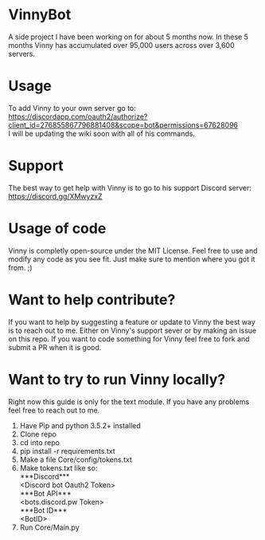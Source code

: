 # VinnyBot
A side project I have been working on for about 5 months now. In these 5 months Vinny has accumulated over 95,000 users across over 3,600 servers.

# Usage
To add Vinny to your own server go to: https://discordapp.com/oauth2/authorize?client_id=276855867796881408&scope=bot&permissions=67628096  
I will be updating the wiki soon with all of his commands. 

# Support
The best way to get help with Vinny is to go to his support Discord server: https://discord.gg/XMwyzxZ

# Usage of code
Vinny is completly open-source under the MIT License. Feel free to use and modify any code as you see fit. Just make sure to mention where you got it from. ;)

# Want to help contribute?
If you want to help by suggesting a feature or update to Vinny the best way is to reach out to me. Either on Vinny's support sever or by making an issue on this repo.
If you want to code something for Vinny feel free to fork and submit a PR when it is good.

# Want to try to run Vinny locally?
Right now this guide is only for the text module. If you have any problems feel free to reach out to me.

1. Have Pip and python 3.5.2+ installed
2. Clone repo
3. cd into repo
4. pip install -r requirements.txt
5. Make a file Core/config/tokens.txt
6. Make tokens.txt like so:  
\*\*\*Discord\*\*\*  
\<Discord bot Oauth2 Token\>  
\*\*\*Bot API\*\*\*  
\<bots.discord.pw Token\>  
\*\*\*Bot ID\*\*\*  
\<BotID\>  
7. Run Core/Main.py
